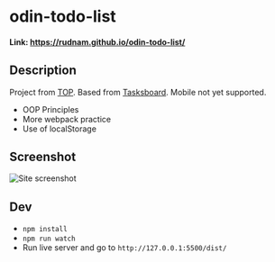 # odin-todo-list

#### Link: https://rudnam.github.io/odin-todo-list/

## Description

Project from [TOP](https://www.theodinproject.com/lessons/node-path-javascript-todo-list). Based from [Tasksboard](https://tasksboard.com/). Mobile not yet supported.

- OOP Principles
- More webpack practice
- Use of localStorage

## Screenshot

![Site screenshot](https://i.imgur.com/h27t57E.png)

## Dev

- `npm install`
- `npm run watch`
- Run live server and go to `http://127.0.0.1:5500/dist/`